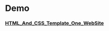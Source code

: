 # Demo 

### [HTML_And_CSS_Template_One_WebSite](https://vfggf95565.github.io/HTML_And_CSS_Template_One/)

